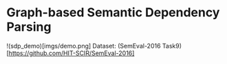 # Graph-based Semantic Dependency Parsing  

!(sdp_demo)[imgs/demo.png]
Dataset: (SemEval-2016 Task9)[https://github.com/HIT-SCIR/SemEval-2016]
